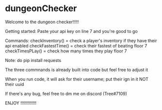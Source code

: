 # dungeonChecker


Welcome to the dungeon checker!!!!!

Getting started:
Paste your api key on line 7 and you're good to go

Commands:
checkInventory() = check a player's inventory if they have their api enabled
checkFastestTime() = check their fastest of beating floor 7
checkTimesPLay() = check how many times they play floor 7


Note:
do pip install requests 

The three commnands is already built into code but feel free to adjust it 

When you run code, it will ask for their username; put their ign in it NOT their uuid

If there's any bug, feel free to dm me on discord (Tree#7109)

ENJOY !!!!!!!!!!!!!
